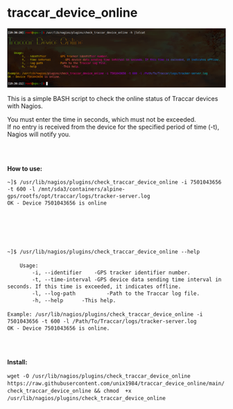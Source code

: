 # traccar_device_online
![alt text](https://raw.githubusercontent.com/unix1984/traccar_device_online/main/img/traccar_devices_online.png)
<br/>
<p>
This is a simple BASH script to check the online status of Traccar devices with Nagios.
<br/>
<p>
You must enter the time in seconds, which must not be exceeded. 
<br/>
If no entry is received from the device for the specified period of time (-t), Nagios will notify you.
<p>
<p>
<br/>
<br/>

**How to use:**

```
~]$ /usr/lib/nagios/plugins/check_traccar_device_online -i 7501043656 -t 600 -l /mnt/sda3/containers/alpine-gps/rootfs/opt/traccar/logs/tracker-server.log
OK - Device 7501043656 is online
```
<br/>
<br/>
<br/>
<br/>

```
~]$ /usr/lib/nagios/plugins/check_traccar_device_online --help

    Usage:
        -i, --identifier	-GPS tracker identifier number.
        -t, --time-interval	-GPS device data sending time interval in seconds. If this time is exceeded, it indicates offline.
        -l, --log-path          -Path to the Traccar log file.
        -h, --help		-This help.

Example: /usr/lib/nagios/plugins/check_traccar_device_online -i 7501043656 -t 600 -l /Path/To/Traccar/logs/tracker-server.log
OK - Device 7501043656 is online.
```
<p>
<br/>
<br/>

**Install:**

```wget -O /usr/lib/nagios/plugins/check_traccar_device_online https://raw.githubusercontent.com/unix1984/traccar_device_online/main/check_traccar_device_online && chmod  +x /usr/lib/nagios/plugins/check_traccar_device_online```

